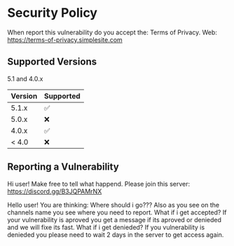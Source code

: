 # Security Policy
When report this vulnerability do you accept the:
Terms of Privacy. Web: https://terms-of-privacy.simplesite.com

## Supported Versions

5.1 and 4.0.x

| Version | Supported          |
| ------- | ------------------ |
| 5.1.x   | :white_check_mark: |
| 5.0.x   | :x:                |
| 4.0.x   | :white_check_mark: |
| < 4.0   | :x:                |

## Reporting a Vulnerability
Hi user! Make free to tell what happend. Please join this server: https://discord.gg/B3JQPAMrNX

Hello user! You are thinking: Where should i go??? Also as you see on the channels name you see where you need to report.
What if i get accepted? If your vulnerability is aproved you get a message if its aproved or denieded and we will fixe its fast.
What if i get denieded? If you vulnerability is denieded you please need to wait 2 days in the server to get access again. 

